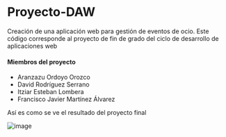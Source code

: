# Proyecto-DAW
Creación de una aplicación web para gestión de eventos de ocio.
Este código corresponde al proyecto de fin de grado del ciclo de desarrollo de aplicaciones web

#### Miembros del proyecto
+ Aranzazu Ordoyo Orozco
+ David Rodríguez Serrano
+ Itziar Esteban Lombera
+ Francisco Javier Martínez Álvarez

Así es como se ve el resultado del proyecto final

![image](https://github.com/javimalvarez/Proyecto-DAW/assets/40092910/44c5c183-81e2-4e13-a2e4-c31bb794fb7c)
